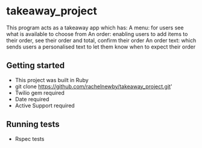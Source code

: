 # takeaway_project

This program acts as a takeaway app which has: 
A menu: for users see what is available to choose from 
An order: enabling users to add items to their order, see their order and total, confirm their order 
An order text: which sends users a personalised text to let them know when to expect their order

## Getting started

* This project was built in Ruby
* git clone https://github.com/rachelnewby/takeaway_project.git'
* Twilio gem required
* Date required
* Active Support required

## Running tests

* Rspec tests 